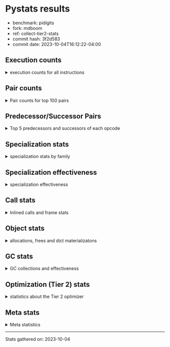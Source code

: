 
# Pystats results

- benchmark: pidigits
- fork: mdboom
- ref: collect-tier2-stats
- commit hash: 3f2d583
- commit date: 2023-10-04T16:12:22-04:00

## Execution counts

<details>
<summary> execution counts for all instructions </summary>

|Name | Count | Self | Cumulative | Miss ratio | 
|---|---:|---:|---:|---:|
| LOAD_FAST | 5,126,580 | 17.1% | 17.1% |  |
| BINARY_OP_MULTIPLY_INT | 4,111,140 | 13.7% | 30.7% |  |
| LOAD_FAST_LOAD_FAST | 3,194,940 | 10.6% | 41.4% |  |
| BINARY_OP_ADD_INT | 3,075,540 | 10.2% | 51.6% |  |
| LOAD_CONST | 2,977,860 | 9.9% | 61.5% |  |
| STORE_FAST_STORE_FAST | 2,219,040 | 7.4% | 68.9% |  |
| RETURN_VALUE | 1,423,500 | 4.7% | 73.6% |  |
| RESUME_CHECK | 1,254,300 | 4.2% | 77.8% |  |
| UNPACK_SEQUENCE_TUPLE | 964,920 | 3.2% | 81.0% |  |
| BINARY_OP | 796,520 | 2.6% | 83.6% |  |
| BUILD_TUPLE | 747,000 | 2.5% | 86.1% |  |
| CALL_PY_EXACT_ARGS | 736,140 | 2.4% | 88.6% |  |
| LOAD_GLOBAL_MODULE | 627,520 | 2.1% | 90.6% |  |
| STORE_FAST | 627,420 | 2.1% | 92.7% |  |
| INTERPRETER_EXIT | 518,160 | 1.7% | 94.5% |  |
| ENTER_EXECUTOR | 409,140 | 1.4% | 95.8% |  |
| POP_JUMP_IF_FALSE | 398,220 | 1.3% | 97.1% |  |
| COMPARE_OP_INT | 398,220 | 1.3% | 98.5% |  |
| POP_TOP | 120,120 | 0.4% | 98.9% |  |
| YIELD_VALUE | 120,000 | 0.4% | 99.3% |  |
| LOAD_GLOBAL_BUILTIN | 109,020 | 0.4% | 99.6% |  |
| CALL_BUILTIN_FAST | 108,900 | 0.4% | 100.0% |  |
| CALL | 560 | 0.0% | 100.0% |  |
| PUSH_NULL | 300 | 0.0% | 100.0% |  |
| LOAD_GLOBAL | 180 | 0.0% | 100.0% |  |
| NOP | 120 | 0.0% | 100.0% |  |
| LOAD_DEREF | 120 | 0.0% | 100.0% |  |
| CALL_BUILTIN_CLASS | 120 | 0.0% | 100.0% |  |
| LOAD_ATTR_MODULE | 100 | 0.0% | 100.0% |  |
| RETURN_GENERATOR | 60 | 0.0% | 100.0% |  |
| RERAISE | 60 | 0.0% | 100.0% |  |
| MAKE_FUNCTION | 60 | 0.0% | 100.0% |  |
| LOAD_ATTR | 60 | 0.0% | 100.0% |  |
| COPY_FREE_VARS | 60 | 0.0% | 100.0% |  |
| CALL_INTRINSIC_1 | 60 | 0.0% | 100.0% |  |
| CALL_FUNCTION_EX | 60 | 0.0% | 100.0% |  |
| BINARY_OP_SUBTRACT_FLOAT | 60 | 0.0% | 100.0% |  |
| COMPARE_OP | 20 | 0.0% | 100.0% |  |


</details>

## Pair counts

<details>
<summary> Pair counts for top 100 pairs </summary>

|Pair | Count | Self | Cumulative | 
|---|---:|---:|---:|
| LOAD_FAST_LOAD_FAST BINARY_OP_MULTIPLY_INT | 3,194,940 | 10.6% | 10.6% |
| LOAD_FAST BINARY_OP_ADD_INT | 1,592,640 | 5.3% | 15.9% |
| BINARY_OP_MULTIPLY_INT LOAD_FAST | 1,592,640 | 5.3% | 21.2% |
| BINARY_OP_ADD_INT LOAD_FAST_LOAD_FAST | 1,254,120 | 4.2% | 25.4% |
| RESUME_CHECK LOAD_FAST | 1,134,120 | 3.8% | 29.2% |
| STORE_FAST_STORE_FAST LOAD_FAST_LOAD_FAST | 1,025,220 | 3.4% | 32.6% |
| UNPACK_SEQUENCE_TUPLE STORE_FAST_STORE_FAST | 964,920 | 3.2% | 35.8% |
| STORE_FAST_STORE_FAST STORE_FAST_STORE_FAST | 964,920 | 3.2% | 39.0% |
| LOAD_FAST UNPACK_SEQUENCE_TUPLE | 964,920 | 3.2% | 42.2% |
| LOAD_FAST BINARY_OP_MULTIPLY_INT | 916,200 | 3.0% | 45.2% |
| LOAD_CONST LOAD_FAST | 916,200 | 3.0% | 48.3% |
| BINARY_OP_MULTIPLY_INT LOAD_CONST | 916,200 | 3.0% | 51.3% |
| BINARY_OP_MULTIPLY_INT LOAD_FAST_LOAD_FAST | 915,600 | 3.0% | 54.4% |
| LOAD_FAST LOAD_CONST | 905,280 | 3.0% | 57.4% |
| BINARY_OP_ADD_INT BINARY_OP | 796,320 | 2.6% | 60.0% |
| BINARY_OP RETURN_VALUE | 796,320 | 2.6% | 62.7% |
| LOAD_CONST BINARY_OP_ADD_INT | 796,200 | 2.6% | 65.3% |
| CALL_PY_EXACT_ARGS RESUME_CHECK | 736,080 | 2.4% | 67.8% |
| BINARY_OP_MULTIPLY_INT BINARY_OP_ADD_INT | 686,700 | 2.3% | 70.1% |
| LOAD_CONST LOAD_CONST | 638,100 | 2.1% | 72.2% |
| RETURN_VALUE STORE_FAST | 627,120 | 2.1% | 74.3% |
| BUILD_TUPLE RETURN_VALUE | 627,000 | 2.1% | 76.4% |
| BINARY_OP_ADD_INT BUILD_TUPLE | 627,000 | 2.1% | 78.5% |
| STORE_FAST LOAD_FAST | 518,340 | 1.7% | 80.2% |
| CACHE RESUME_CHECK | 518,100 | 1.7% | 81.9% |
| LOAD_GLOBAL_MODULE LOAD_FAST | 507,180 | 1.7% | 83.6% |
| LOAD_CONST CALL_PY_EXACT_ARGS | 507,120 | 1.7% | 85.3% |
| COMPARE_OP_INT POP_JUMP_IF_FALSE | 398,220 | 1.3% | 86.6% |
| RETURN_VALUE INTERPRETER_EXIT | 398,160 | 1.3% | 87.9% |
| RETURN_VALUE COMPARE_OP_INT | 398,160 | 1.3% | 89.2% |
| LOAD_FAST LOAD_GLOBAL_MODULE | 398,160 | 1.3% | 90.6% |
| BINARY_OP_ADD_INT LOAD_CONST | 398,100 | 1.3% | 91.9% |
| POP_JUMP_IF_FALSE ENTER_EXECUTOR | 289,200 | 1.0% | 92.9% |
| ENTER_EXECUTOR STORE_FAST_STORE_FAST | 289,200 | 1.0% | 93.8% |
| STORE_FAST_STORE_FAST LOAD_FAST | 228,900 | 0.8% | 94.6% |
| LOAD_GLOBAL_MODULE LOAD_CONST | 120,060 | 0.4% | 95.0% |
| YIELD_VALUE INTERPRETER_EXIT | 120,000 | 0.4% | 95.4% |
| LOAD_FAST YIELD_VALUE | 120,000 | 0.4% | 95.8% |
| LOAD_FAST CALL_PY_EXACT_ARGS | 120,000 | 0.4% | 96.2% |
| LOAD_CONST BUILD_TUPLE | 120,000 | 0.4% | 96.6% |
| BUILD_TUPLE LOAD_FAST | 120,000 | 0.4% | 97.0% |
| RESUME_CHECK POP_TOP | 119,940 | 0.4% | 97.4% |
| POP_TOP ENTER_EXECUTOR | 119,940 | 0.4% | 97.8% |
| POP_JUMP_IF_FALSE LOAD_GLOBAL_MODULE | 108,960 | 0.4% | 98.1% |
| STORE_FAST LOAD_GLOBAL_MODULE | 108,940 | 0.4% | 98.5% |
| LOAD_GLOBAL_BUILTIN LOAD_FAST | 108,900 | 0.4% | 98.9% |
| LOAD_FAST CALL_BUILTIN_FAST | 108,900 | 0.4% | 99.2% |
| CALL_BUILTIN_FAST CALL_PY_EXACT_ARGS | 108,900 | 0.4% | 99.6% |
| ENTER_EXECUTOR LOAD_GLOBAL_BUILTIN | 108,840 | 0.4% | 99.9% |
| ENTER_EXECUTOR LOAD_GLOBAL_MODULE | 11,100 | 0.0% | 100.0% |
| PUSH_NULL CALL | 240 | 0.0% | 100.0% |
| LOAD_FAST PUSH_NULL | 180 | 0.0% | 100.0% |
| BINARY_OP BINARY_OP | 180 | 0.0% | 100.0% |
| CALL CALL | 160 | 0.0% | 100.0% |
| LOAD_GLOBAL LOAD_GLOBAL_MODULE | 120 | 0.0% | 100.0% |
| CALL_BUILTIN_CLASS RETURN_VALUE | 120 | 0.0% | 100.0% |
| CALL POP_TOP | 120 | 0.0% | 100.0% |
| CALL CALL_BUILTIN_CLASS | 120 | 0.0% | 100.0% |
| RESUME_CHECK LOAD_GLOBAL_BUILTIN | 80 | 0.0% | 100.0% |
| LOAD_GLOBAL_MODULE CALL_PY_EXACT_ARGS | 80 | 0.0% | 100.0% |
| STORE_FAST NOP | 60 | 0.0% | 100.0% |
| STORE_FAST LOAD_DEREF | 60 | 0.0% | 100.0% |
| RETURN_GENERATOR LOAD_FAST | 60 | 0.0% | 100.0% |
| RESUME_CHECK LOAD_GLOBAL | 60 | 0.0% | 100.0% |
| RESUME_CHECK LOAD_CONST | 60 | 0.0% | 100.0% |
| PUSH_NULL LOAD_FAST | 60 | 0.0% | 100.0% |
| POP_TOP RESUME_CHECK | 60 | 0.0% | 100.0% |
| POP_TOP NOP | 60 | 0.0% | 100.0% |
| POP_TOP LOAD_FAST | 60 | 0.0% | 100.0% |
| POP_JUMP_IF_FALSE LOAD_FAST | 60 | 0.0% | 100.0% |
| NOP LOAD_GLOBAL_MODULE | 60 | 0.0% | 100.0% |
| NOP LOAD_DEREF | 60 | 0.0% | 100.0% |
| LOAD_GLOBAL_MODULE LOAD_ATTR_MODULE | 60 | 0.0% | 100.0% |
| LOAD_GLOBAL_BUILTIN LOAD_CONST | 60 | 0.0% | 100.0% |
| LOAD_FAST RETURN_VALUE | 60 | 0.0% | 100.0% |
| LOAD_FAST LOAD_GLOBAL_BUILTIN | 60 | 0.0% | 100.0% |
| LOAD_FAST CALL_FUNCTION_EX | 60 | 0.0% | 100.0% |
| LOAD_FAST CALL | 60 | 0.0% | 100.0% |
| LOAD_DEREF STORE_FAST | 60 | 0.0% | 100.0% |
| LOAD_DEREF PUSH_NULL | 60 | 0.0% | 100.0% |
| LOAD_CONST STORE_FAST | 60 | 0.0% | 100.0% |
| LOAD_CONST MAKE_FUNCTION | 60 | 0.0% | 100.0% |
| LOAD_CONST CALL | 60 | 0.0% | 100.0% |
| LOAD_ATTR_MODULE STORE_FAST | 60 | 0.0% | 100.0% |
| COPY_FREE_VARS RESUME_CHECK | 60 | 0.0% | 100.0% |
| CALL_PY_EXACT_ARGS RETURN_GENERATOR | 60 | 0.0% | 100.0% |
| CALL_INTRINSIC_1 RERAISE | 60 | 0.0% | 100.0% |
| CALL_FUNCTION_EX COPY_FREE_VARS | 60 | 0.0% | 100.0% |
| CALL STORE_FAST | 60 | 0.0% | 100.0% |
| CALL LOAD_FAST | 60 | 0.0% | 100.0% |
| CACHE POP_TOP | 60 | 0.0% | 100.0% |
| CACHE CALL_INTRINSIC_1 | 60 | 0.0% | 100.0% |
| BINARY_OP_SUBTRACT_FLOAT STORE_FAST | 60 | 0.0% | 100.0% |
| RETURN_VALUE LOAD_GLOBAL | 40 | 0.0% | 100.0% |
| RESUME_CHECK LOAD_GLOBAL_MODULE | 40 | 0.0% | 100.0% |
| MAKE_FUNCTION LOAD_GLOBAL_MODULE | 40 | 0.0% | 100.0% |
| LOAD_GLOBAL_MODULE LOAD_GLOBAL_MODULE | 40 | 0.0% | 100.0% |
| LOAD_GLOBAL_MODULE LOAD_ATTR | 40 | 0.0% | 100.0% |
| LOAD_GLOBAL_MODULE CALL | 40 | 0.0% | 100.0% |
| LOAD_GLOBAL_BUILTIN LOAD_GLOBAL_MODULE | 40 | 0.0% | 100.0% |


</details>

## Predecessor/Successor Pairs

<details>
<summary> Top 5 predecessors and successors of each opcode </summary>

### CACHE

<details>
<summary> Successors and predecessors for CACHE </summary>

|Predecessors | Count | Percentage | 
|---|---:|---:|

|Successors | Count | Percentage | 
|---|---:|---:|
| RESUME_CHECK | 518,100 | 100.0% |
| POP_TOP | 60 | 0.0% |
| CALL_INTRINSIC_1 | 60 | 0.0% |


</details>

### INTERPRETER_EXIT

<details>
<summary> Successors and predecessors for INTERPRETER_EXIT </summary>

|Predecessors | Count | Percentage | 
|---|---:|---:|
| RETURN_VALUE | 398,160 | 76.8% |
| YIELD_VALUE | 120,000 | 23.2% |

|Successors | Count | Percentage | 
|---|---:|---:|


</details>

### MAKE_FUNCTION

<details>
<summary> Successors and predecessors for MAKE_FUNCTION </summary>

|Predecessors | Count | Percentage | 
|---|---:|---:|
| LOAD_CONST | 60 | 100.0% |

|Successors | Count | Percentage | 
|---|---:|---:|
| LOAD_GLOBAL_MODULE | 40 | 66.7% |
| LOAD_GLOBAL | 20 | 33.3% |


</details>

### NOP

<details>
<summary> Successors and predecessors for NOP </summary>

|Predecessors | Count | Percentage | 
|---|---:|---:|
| STORE_FAST | 60 | 50.0% |
| POP_TOP | 60 | 50.0% |

|Successors | Count | Percentage | 
|---|---:|---:|
| LOAD_GLOBAL_MODULE | 60 | 50.0% |
| LOAD_DEREF | 60 | 50.0% |


</details>

### POP_TOP

<details>
<summary> Successors and predecessors for POP_TOP </summary>

|Predecessors | Count | Percentage | 
|---|---:|---:|
| RESUME_CHECK | 119,940 | 99.9% |
| CALL | 120 | 0.1% |
| CACHE | 60 | 0.0% |

|Successors | Count | Percentage | 
|---|---:|---:|
| ENTER_EXECUTOR | 119,940 | 99.9% |
| RESUME_CHECK | 60 | 0.0% |
| NOP | 60 | 0.0% |
| LOAD_FAST | 60 | 0.0% |


</details>

### PUSH_NULL

<details>
<summary> Successors and predecessors for PUSH_NULL </summary>

|Predecessors | Count | Percentage | 
|---|---:|---:|
| LOAD_FAST | 180 | 60.0% |
| LOAD_DEREF | 60 | 20.0% |
| LOAD_ATTR_MODULE | 40 | 13.3% |
| LOAD_ATTR | 20 | 6.7% |

|Successors | Count | Percentage | 
|---|---:|---:|
| CALL | 240 | 80.0% |
| LOAD_FAST | 60 | 20.0% |


</details>

### RETURN_GENERATOR

<details>
<summary> Successors and predecessors for RETURN_GENERATOR </summary>

|Predecessors | Count | Percentage | 
|---|---:|---:|
| CALL_PY_EXACT_ARGS | 60 | 100.0% |

|Successors | Count | Percentage | 
|---|---:|---:|
| LOAD_FAST | 60 | 100.0% |


</details>

### RETURN_VALUE

<details>
<summary> Successors and predecessors for RETURN_VALUE </summary>

|Predecessors | Count | Percentage | 
|---|---:|---:|
| BINARY_OP | 796,320 | 55.9% |
| BUILD_TUPLE | 627,000 | 44.0% |
| CALL_BUILTIN_CLASS | 120 | 0.0% |
| LOAD_FAST | 60 | 0.0% |

|Successors | Count | Percentage | 
|---|---:|---:|
| STORE_FAST | 627,120 | 44.1% |
| INTERPRETER_EXIT | 398,160 | 28.0% |
| COMPARE_OP_INT | 398,160 | 28.0% |
| LOAD_GLOBAL | 40 | 0.0% |
| LOAD_GLOBAL_MODULE | 20 | 0.0% |


</details>

### BINARY_OP

<details>
<summary> Successors and predecessors for BINARY_OP </summary>

|Predecessors | Count | Percentage | 
|---|---:|---:|
| BINARY_OP_ADD_INT | 796,320 | 100.0% |
| BINARY_OP | 180 | 0.0% |
| LOAD_FAST | 20 | 0.0% |

|Successors | Count | Percentage | 
|---|---:|---:|
| RETURN_VALUE | 796,320 | 100.0% |
| BINARY_OP | 180 | 0.0% |
| BINARY_OP_SUBTRACT_FLOAT | 20 | 0.0% |


</details>

### BUILD_TUPLE

<details>
<summary> Successors and predecessors for BUILD_TUPLE </summary>

|Predecessors | Count | Percentage | 
|---|---:|---:|
| BINARY_OP_ADD_INT | 627,000 | 83.9% |
| LOAD_CONST | 120,000 | 16.1% |

|Successors | Count | Percentage | 
|---|---:|---:|
| RETURN_VALUE | 627,000 | 83.9% |
| LOAD_FAST | 120,000 | 16.1% |


</details>

### CALL

<details>
<summary> Successors and predecessors for CALL </summary>

|Predecessors | Count | Percentage | 
|---|---:|---:|
| PUSH_NULL | 240 | 42.9% |
| CALL | 160 | 28.6% |
| LOAD_FAST | 60 | 10.7% |
| LOAD_CONST | 60 | 10.7% |
| LOAD_GLOBAL_MODULE | 40 | 7.1% |

|Successors | Count | Percentage | 
|---|---:|---:|
| CALL | 160 | 28.6% |
| POP_TOP | 120 | 21.4% |
| CALL_BUILTIN_CLASS | 120 | 21.4% |
| STORE_FAST | 60 | 10.7% |
| LOAD_FAST | 60 | 10.7% |


</details>

### CALL_FUNCTION_EX

<details>
<summary> Successors and predecessors for CALL_FUNCTION_EX </summary>

|Predecessors | Count | Percentage | 
|---|---:|---:|
| LOAD_FAST | 60 | 100.0% |

|Successors | Count | Percentage | 
|---|---:|---:|
| COPY_FREE_VARS | 60 | 100.0% |


</details>

### CALL_INTRINSIC_1

<details>
<summary> Successors and predecessors for CALL_INTRINSIC_1 </summary>

|Predecessors | Count | Percentage | 
|---|---:|---:|
| CACHE | 60 | 100.0% |

|Successors | Count | Percentage | 
|---|---:|---:|
| RERAISE | 60 | 100.0% |


</details>

### COMPARE_OP

<details>
<summary> Successors and predecessors for COMPARE_OP </summary>

|Predecessors | Count | Percentage | 
|---|---:|---:|
| LOAD_CONST | 20 | 100.0% |

|Successors | Count | Percentage | 
|---|---:|---:|
| COMPARE_OP_INT | 20 | 100.0% |


</details>

### COPY_FREE_VARS

<details>
<summary> Successors and predecessors for COPY_FREE_VARS </summary>

|Predecessors | Count | Percentage | 
|---|---:|---:|
| CALL_FUNCTION_EX | 60 | 100.0% |

|Successors | Count | Percentage | 
|---|---:|---:|
| RESUME_CHECK | 60 | 100.0% |


</details>

### ENTER_EXECUTOR

<details>
<summary> Successors and predecessors for ENTER_EXECUTOR </summary>

|Predecessors | Count | Percentage | 
|---|---:|---:|
| POP_JUMP_IF_FALSE | 289,200 | 70.7% |
| POP_TOP | 119,940 | 29.3% |

|Successors | Count | Percentage | 
|---|---:|---:|
| STORE_FAST_STORE_FAST | 289,200 | 70.7% |
| LOAD_GLOBAL_BUILTIN | 108,840 | 26.6% |
| LOAD_GLOBAL_MODULE | 11,100 | 2.7% |


</details>

### LOAD_ATTR

<details>
<summary> Successors and predecessors for LOAD_ATTR </summary>

|Predecessors | Count | Percentage | 
|---|---:|---:|
| LOAD_GLOBAL_MODULE | 40 | 66.7% |
| LOAD_GLOBAL | 20 | 33.3% |

|Successors | Count | Percentage | 
|---|---:|---:|
| LOAD_ATTR_MODULE | 40 | 66.7% |
| PUSH_NULL | 20 | 33.3% |


</details>

### LOAD_CONST

<details>
<summary> Successors and predecessors for LOAD_CONST </summary>

|Predecessors | Count | Percentage | 
|---|---:|---:|
| BINARY_OP_MULTIPLY_INT | 916,200 | 30.8% |
| LOAD_FAST | 905,280 | 30.4% |
| LOAD_CONST | 638,100 | 21.4% |
| BINARY_OP_ADD_INT | 398,100 | 13.4% |
| LOAD_GLOBAL_MODULE | 120,060 | 4.0% |

|Successors | Count | Percentage | 
|---|---:|---:|
| LOAD_FAST | 916,200 | 30.8% |
| BINARY_OP_ADD_INT | 796,200 | 26.7% |
| LOAD_CONST | 638,100 | 21.4% |
| CALL_PY_EXACT_ARGS | 507,120 | 17.0% |
| BUILD_TUPLE | 120,000 | 4.0% |


</details>

### LOAD_DEREF

<details>
<summary> Successors and predecessors for LOAD_DEREF </summary>

|Predecessors | Count | Percentage | 
|---|---:|---:|
| STORE_FAST | 60 | 50.0% |
| NOP | 60 | 50.0% |

|Successors | Count | Percentage | 
|---|---:|---:|
| STORE_FAST | 60 | 50.0% |
| PUSH_NULL | 60 | 50.0% |


</details>

### LOAD_FAST

<details>
<summary> Successors and predecessors for LOAD_FAST </summary>

|Predecessors | Count | Percentage | 
|---|---:|---:|
| BINARY_OP_MULTIPLY_INT | 1,592,640 | 31.1% |
| RESUME_CHECK | 1,134,120 | 22.1% |
| LOAD_CONST | 916,200 | 17.9% |
| STORE_FAST | 518,340 | 10.1% |
| LOAD_GLOBAL_MODULE | 507,180 | 9.9% |

|Successors | Count | Percentage | 
|---|---:|---:|
| BINARY_OP_ADD_INT | 1,592,640 | 31.1% |
| UNPACK_SEQUENCE_TUPLE | 964,920 | 18.8% |
| BINARY_OP_MULTIPLY_INT | 916,200 | 17.9% |
| LOAD_CONST | 905,280 | 17.7% |
| LOAD_GLOBAL_MODULE | 398,160 | 7.8% |


</details>

### LOAD_FAST_LOAD_FAST

<details>
<summary> Successors and predecessors for LOAD_FAST_LOAD_FAST </summary>

|Predecessors | Count | Percentage | 
|---|---:|---:|
| BINARY_OP_ADD_INT | 1,254,120 | 39.3% |
| STORE_FAST_STORE_FAST | 1,025,220 | 32.1% |
| BINARY_OP_MULTIPLY_INT | 915,600 | 28.7% |

|Successors | Count | Percentage | 
|---|---:|---:|
| BINARY_OP_MULTIPLY_INT | 3,194,940 | 100.0% |


</details>

### LOAD_GLOBAL

<details>
<summary> Successors and predecessors for LOAD_GLOBAL </summary>

|Predecessors | Count | Percentage | 
|---|---:|---:|
| RESUME_CHECK | 60 | 33.3% |
| RETURN_VALUE | 40 | 22.2% |
| STORE_FAST | 20 | 11.1% |
| MAKE_FUNCTION | 20 | 11.1% |
| LOAD_GLOBAL_MODULE | 20 | 11.1% |

|Successors | Count | Percentage | 
|---|---:|---:|
| LOAD_GLOBAL_MODULE | 120 | 66.7% |
| LOAD_GLOBAL_BUILTIN | 40 | 22.2% |
| LOAD_ATTR | 20 | 11.1% |


</details>

### POP_JUMP_IF_FALSE

<details>
<summary> Successors and predecessors for POP_JUMP_IF_FALSE </summary>

|Predecessors | Count | Percentage | 
|---|---:|---:|
| COMPARE_OP_INT | 398,220 | 100.0% |

|Successors | Count | Percentage | 
|---|---:|---:|
| ENTER_EXECUTOR | 289,200 | 72.6% |
| LOAD_GLOBAL_MODULE | 108,960 | 27.4% |
| LOAD_FAST | 60 | 0.0% |


</details>

### RERAISE

<details>
<summary> Successors and predecessors for RERAISE </summary>

|Predecessors | Count | Percentage | 
|---|---:|---:|
| CALL_INTRINSIC_1 | 60 | 100.0% |

|Successors | Count | Percentage | 
|---|---:|---:|


</details>

### STORE_FAST

<details>
<summary> Successors and predecessors for STORE_FAST </summary>

|Predecessors | Count | Percentage | 
|---|---:|---:|
| RETURN_VALUE | 627,120 | 100.0% |
| LOAD_DEREF | 60 | 0.0% |
| LOAD_CONST | 60 | 0.0% |
| LOAD_ATTR_MODULE | 60 | 0.0% |
| CALL | 60 | 0.0% |

|Successors | Count | Percentage | 
|---|---:|---:|
| LOAD_FAST | 518,340 | 82.6% |
| LOAD_GLOBAL_MODULE | 108,940 | 17.4% |
| NOP | 60 | 0.0% |
| LOAD_DEREF | 60 | 0.0% |
| LOAD_GLOBAL | 20 | 0.0% |


</details>

### STORE_FAST_STORE_FAST

<details>
<summary> Successors and predecessors for STORE_FAST_STORE_FAST </summary>

|Predecessors | Count | Percentage | 
|---|---:|---:|
| UNPACK_SEQUENCE_TUPLE | 964,920 | 43.5% |
| STORE_FAST_STORE_FAST | 964,920 | 43.5% |
| ENTER_EXECUTOR | 289,200 | 13.0% |

|Successors | Count | Percentage | 
|---|---:|---:|
| LOAD_FAST_LOAD_FAST | 1,025,220 | 46.2% |
| STORE_FAST_STORE_FAST | 964,920 | 43.5% |
| LOAD_FAST | 228,900 | 10.3% |


</details>

### YIELD_VALUE

<details>
<summary> Successors and predecessors for YIELD_VALUE </summary>

|Predecessors | Count | Percentage | 
|---|---:|---:|
| LOAD_FAST | 120,000 | 100.0% |

|Successors | Count | Percentage | 
|---|---:|---:|
| INTERPRETER_EXIT | 120,000 | 100.0% |


</details>

### BINARY_OP_ADD_INT

<details>
<summary> Successors and predecessors for BINARY_OP_ADD_INT </summary>

|Predecessors | Count | Percentage | 
|---|---:|---:|
| LOAD_FAST | 1,592,640 | 51.8% |
| LOAD_CONST | 796,200 | 25.9% |
| BINARY_OP_MULTIPLY_INT | 686,700 | 22.3% |

|Successors | Count | Percentage | 
|---|---:|---:|
| LOAD_FAST_LOAD_FAST | 1,254,120 | 40.8% |
| BINARY_OP | 796,320 | 25.9% |
| BUILD_TUPLE | 627,000 | 20.4% |
| LOAD_CONST | 398,100 | 12.9% |


</details>

### BINARY_OP_MULTIPLY_INT

<details>
<summary> Successors and predecessors for BINARY_OP_MULTIPLY_INT </summary>

|Predecessors | Count | Percentage | 
|---|---:|---:|
| LOAD_FAST_LOAD_FAST | 3,194,940 | 77.7% |
| LOAD_FAST | 916,200 | 22.3% |

|Successors | Count | Percentage | 
|---|---:|---:|
| LOAD_FAST | 1,592,640 | 38.7% |
| LOAD_CONST | 916,200 | 22.3% |
| LOAD_FAST_LOAD_FAST | 915,600 | 22.3% |
| BINARY_OP_ADD_INT | 686,700 | 16.7% |


</details>

### BINARY_OP_SUBTRACT_FLOAT

<details>
<summary> Successors and predecessors for BINARY_OP_SUBTRACT_FLOAT </summary>

|Predecessors | Count | Percentage | 
|---|---:|---:|
| LOAD_FAST | 40 | 66.7% |
| BINARY_OP | 20 | 33.3% |

|Successors | Count | Percentage | 
|---|---:|---:|
| STORE_FAST | 60 | 100.0% |


</details>

### CALL_BUILTIN_CLASS

<details>
<summary> Successors and predecessors for CALL_BUILTIN_CLASS </summary>

|Predecessors | Count | Percentage | 
|---|---:|---:|
| CALL | 120 | 100.0% |

|Successors | Count | Percentage | 
|---|---:|---:|
| RETURN_VALUE | 120 | 100.0% |


</details>

### CALL_BUILTIN_FAST

<details>
<summary> Successors and predecessors for CALL_BUILTIN_FAST </summary>

|Predecessors | Count | Percentage | 
|---|---:|---:|
| LOAD_FAST | 108,900 | 100.0% |

|Successors | Count | Percentage | 
|---|---:|---:|
| CALL_PY_EXACT_ARGS | 108,900 | 100.0% |


</details>

### CALL_PY_EXACT_ARGS

<details>
<summary> Successors and predecessors for CALL_PY_EXACT_ARGS </summary>

|Predecessors | Count | Percentage | 
|---|---:|---:|
| LOAD_CONST | 507,120 | 68.9% |
| LOAD_FAST | 120,000 | 16.3% |
| CALL_BUILTIN_FAST | 108,900 | 14.8% |
| LOAD_GLOBAL_MODULE | 80 | 0.0% |
| CALL | 40 | 0.0% |

|Successors | Count | Percentage | 
|---|---:|---:|
| RESUME_CHECK | 736,080 | 100.0% |
| RETURN_GENERATOR | 60 | 0.0% |


</details>

### COMPARE_OP_INT

<details>
<summary> Successors and predecessors for COMPARE_OP_INT </summary>

|Predecessors | Count | Percentage | 
|---|---:|---:|
| RETURN_VALUE | 398,160 | 100.0% |
| LOAD_CONST | 40 | 0.0% |
| COMPARE_OP | 20 | 0.0% |

|Successors | Count | Percentage | 
|---|---:|---:|
| POP_JUMP_IF_FALSE | 398,220 | 100.0% |


</details>

### LOAD_ATTR_MODULE

<details>
<summary> Successors and predecessors for LOAD_ATTR_MODULE </summary>

|Predecessors | Count | Percentage | 
|---|---:|---:|
| LOAD_GLOBAL_MODULE | 60 | 60.0% |
| LOAD_ATTR | 40 | 40.0% |

|Successors | Count | Percentage | 
|---|---:|---:|
| STORE_FAST | 60 | 60.0% |
| PUSH_NULL | 40 | 40.0% |


</details>

### LOAD_GLOBAL_BUILTIN

<details>
<summary> Successors and predecessors for LOAD_GLOBAL_BUILTIN </summary>

|Predecessors | Count | Percentage | 
|---|---:|---:|
| ENTER_EXECUTOR | 108,840 | 99.8% |
| RESUME_CHECK | 80 | 0.1% |
| LOAD_FAST | 60 | 0.1% |
| LOAD_GLOBAL | 40 | 0.0% |

|Successors | Count | Percentage | 
|---|---:|---:|
| LOAD_FAST | 108,900 | 99.9% |
| LOAD_CONST | 60 | 0.1% |
| LOAD_GLOBAL_MODULE | 40 | 0.0% |
| LOAD_GLOBAL | 20 | 0.0% |


</details>

### LOAD_GLOBAL_MODULE

<details>
<summary> Successors and predecessors for LOAD_GLOBAL_MODULE </summary>

|Predecessors | Count | Percentage | 
|---|---:|---:|
| LOAD_FAST | 398,160 | 63.4% |
| POP_JUMP_IF_FALSE | 108,960 | 17.4% |
| STORE_FAST | 108,940 | 17.4% |
| ENTER_EXECUTOR | 11,100 | 1.8% |
| LOAD_GLOBAL | 120 | 0.0% |

|Successors | Count | Percentage | 
|---|---:|---:|
| LOAD_FAST | 507,180 | 80.8% |
| LOAD_CONST | 120,060 | 19.1% |
| CALL_PY_EXACT_ARGS | 80 | 0.0% |
| LOAD_ATTR_MODULE | 60 | 0.0% |
| LOAD_GLOBAL_MODULE | 40 | 0.0% |


</details>

### RESUME_CHECK

<details>
<summary> Successors and predecessors for RESUME_CHECK </summary>

|Predecessors | Count | Percentage | 
|---|---:|---:|
| CALL_PY_EXACT_ARGS | 736,080 | 58.7% |
| CACHE | 518,100 | 41.3% |
| POP_TOP | 60 | 0.0% |
| COPY_FREE_VARS | 60 | 0.0% |

|Successors | Count | Percentage | 
|---|---:|---:|
| LOAD_FAST | 1,134,120 | 90.4% |
| POP_TOP | 119,940 | 9.6% |
| LOAD_GLOBAL_BUILTIN | 80 | 0.0% |
| LOAD_GLOBAL | 60 | 0.0% |
| LOAD_CONST | 60 | 0.0% |


</details>

### UNPACK_SEQUENCE_TUPLE

<details>
<summary> Successors and predecessors for UNPACK_SEQUENCE_TUPLE </summary>

|Predecessors | Count | Percentage | 
|---|---:|---:|
| LOAD_FAST | 964,920 | 100.0% |

|Successors | Count | Percentage | 
|---|---:|---:|
| STORE_FAST_STORE_FAST | 964,920 | 100.0% |


</details>


</details>

## Specialization stats

<details>
<summary> specialization stats by family </summary>

### BINARY_OP

<details>
<summary> specialization stats for BINARY_OP family </summary>

|Kind | Count | Ratio | 
|---|---|---|
| specialization.deferred |       796320 | 10.0% |
|          hit |      7186740 | 90.0% |

#### Specialization attempts

| | Count | Ratio | 
|---|---:|---:|
| Success | 20 | 10.0% |
| Failure | 180 | 90.0% |

|Failure kind | Count | Ratio | 
|---|---:|---:|
| floor divide | 180 | 100.0% |


</details>

### CALL

<details>
<summary> specialization stats for CALL family </summary>

|Kind | Count | Ratio | 
|---|---|---|
| specialization.deferred |          360 | 0.0% |
|          hit |       845160 | 99.9% |

#### Specialization attempts

| | Count | Ratio | 
|---|---:|---:|
| Success | 80 | 40.0% |
| Failure | 120 | 60.0% |

|Failure kind | Count | Ratio | 
|---|---:|---:|
| cfunc noargs | 60 | 50.0% |
| class no vectorcall | 40 | 33.3% |
| other | 20 | 16.7% |


</details>

### COMPARE_OP

<details>
<summary> specialization stats for COMPARE_OP family </summary>

|Kind | Count | Ratio | 
|---|---|---|
|          hit |       398220 | 100.0% |

#### Specialization attempts

| | Count | Ratio | 
|---|---:|---:|
| Success | 20 | 100.0% |
| Failure | 0 | 0.0% |

|Failure kind | Count | Ratio | 
|---|---:|---:|


</details>

### LOAD_ATTR

<details>
<summary> specialization stats for LOAD_ATTR family </summary>

|Kind | Count | Ratio | 
|---|---|---|
| specialization.deferred |           20 | 12.5% |
|          hit |          100 | 62.5% |

#### Specialization attempts

| | Count | Ratio | 
|---|---:|---:|
| Success | 40 | 100.0% |
| Failure | 0 | 0.0% |

|Failure kind | Count | Ratio | 
|---|---:|---:|


</details>

### LOAD_GLOBAL

<details>
<summary> specialization stats for LOAD_GLOBAL family </summary>

|Kind | Count | Ratio | 
|---|---|---|
| specialization.deferred |           20 | 0.0% |
|          hit |       736540 | 100.0% |

#### Specialization attempts

| | Count | Ratio | 
|---|---:|---:|
| Success | 160 | 100.0% |
| Failure | 0 | 0.0% |

|Failure kind | Count | Ratio | 
|---|---:|---:|


</details>

### POP_JUMP_IF_FALSE

<details>
<summary> specialization stats for POP_JUMP_IF_FALSE family </summary>

|Kind | Count | Ratio | 
|---|---|---|


</details>

### UNPACK_SEQUENCE

<details>
<summary> specialization stats for UNPACK_SEQUENCE family </summary>

|Kind | Count | Ratio | 
|---|---|---|
|          hit |       964920 | 100.0% |


</details>


</details>

## Specialization effectiveness

<details>
<summary> specialization effectiveness </summary>

|Instructions | Count | Ratio | 
|---|---:|---:|
| Basic | 17,484,660 | 58.2% |
| Not specialized | 1,195,560 | 4.0% |
| Specialized | 11,385,980 | 37.9% |

### Deferred by instruction

<details>
<summary> deferred by instruction </summary>

|Name | Count | Ratio | 
|---|---:|---:|
| BINARY_OP | 796,320 | 99.9% |
| CALL | 360 | 0.0% |
| LOAD_GLOBAL | 20 | 0.0% |
| LOAD_ATTR | 20 | 0.0% |
| YIELD_VALUE | 0 | 0.0% |
| UNPACK_SEQUENCE_TUPLE | 0 | 0.0% |
| UNPACK_SEQUENCE | 0 | 0.0% |
| TO_BOOL | 0 | 0.0% |
| STORE_SUBSCR | 0 | 0.0% |
| STORE_SLICE | 0 | 0.0% |


</details>


</details>

## Call stats

<details>
<summary> Inlined calls and frame stats </summary>

| | Count | Ratio | 
|---|---:|---:|
| Calls to PyEval_EvalDefault | 518,220 | 41.3% |
| Calls to Python functions inlined | 736,200 | 58.7% |
| Calls via PyEval_EvalFrame (total) | 518,220 | 41.3% |
| Calls via PyEval_EvalFrame (vector) | 398,160 | 31.7% |
| Calls via PyEval_EvalFrame (generator) | 120,060 | 9.6% |
| Calls via PyEval_EvalFrame (legacy) | 0 | 0.0% |
| Calls via PyEval_EvalFrame (function vectorcall) | 398,160 | 31.7% |
| Calls via PyEval_EvalFrame (build class) | 0 | 0.0% |
| Calls via PyEval_EvalFrame (slot) | 0 | 0.0% |
| Calls via PyEval_EvalFrame (function ex) | 60 | 0.0% |
| Calls via PyEval_EvalFrame (api) | 0 | 0.0% |
| Calls via PyEval_EvalFrame (method) | 0 | 0.0% |
| Frames pushed | 1,952,640 | 155.7% |
| Frame objects created | 120 | 0.0% |


</details>

## Object stats

<details>
<summary> allocations, frees and dict materializatons </summary>

| | Count | Ratio | 
|---|---:|---:|
| Allocations from freelist | 1,036,480 | 8.5% |
| Frees to freelist | 1,036,500 |  |
| Allocations | 11,142,680 | 91.5% |
| Allocations to 512 bytes | 3,546,980 | 29.1% |
| Allocations to 4 kbytes | 2,862,840 | 23.5% |
| Allocations over 4 kbytes | 4,732,860 | 38.9% |
| Frees | 11,142,600 |  |
| New values | 0 |  |
| Interpreter increfs | 13,062,880 | 53.0% |
| Interpreter decrefs | 22,841,340 | 62.0% |
| Increfs | 11,600,560 | 47.0% |
| Decrefs | 14,001,140 | 38.0% |
| Materialize dict (on request) | 0 |  |
| Materialize dict (new key) | 0 |  |
| Materialize dict (too big) | 0 |  |
| Materialize dict (str subclass) | 0 |  |
| Dematerialize dict | 0 |  |
| Method cache hits | 16 |  |
| Method cache misses | 4 |  |
| Method cache collisions | 4 |  |
| Method cache dunder hits | 60 |  |
| Method cache dunder misses | 0 |  |


</details>

## GC stats

<details>
<summary> GC collections and effectiveness </summary>

|Generation | Collections | Objects collected | Object visits | 
|---:|---:|---:|---:|
| 0 | 0 | 0 | 0 |
| 1 | 0 | 0 | 0 |
| 2 | 0 | 0 | 0 |


</details>

## Optimization (Tier 2) stats

<details>
<summary> statistics about the Tier 2 optimizer </summary>

### Overall stats

<details>
<summary> overall stats </summary>

| | Count | Ratio | 
|---|---:|---:|
| Optimization attempts | 0 |  |
| Traces created | 0 |  |
| Traces executed | 409,140 |  |
| Uops executed | 43,013,940 | 105 |
| Trace stack overflow | 0 |  |
| Trace stack underflow | 0 |  |
| Trace too long | 0 |  |
| Inner loop found | 0 |  |
| Recursive call | 0 |  |


</details>

**Trace length histogram**

|Range | Count | Ratio | 
|---|---:|---:|
| <= 1 | 0 |  |

**Optimized trace length histogram**

|Range | Count | Ratio | 
|---|---:|---:|
| <= 1 | 0 |  |

**Trace run length histogram**

|Range | Count | Ratio | 
|---|---:|---:|
| <= 1 | 0 | 0.0% |
| <= 2 | 0 | 0.0% |
| <= 4 | 0 | 0.0% |
| <= 8 | 0 | 0.0% |
| <= 16 | 0 | 0.0% |
| <= 32 | 0 | 0.0% |
| <= 64 | 0 | 0.0% |
| <= 128 | 409,140 | 100.0% |

### Uop stats

<details>
<summary> uop stats </summary>

|Uop | Count | Self | Cumulative | 
|---|---:|---:|---:|
| _SET_IP | 10,506,600 | 24.4% | 24.4% |
| LOAD_FAST | 7,931,820 | 18.4% | 42.9% |
| STORE_FAST | 4,260,660 | 9.9% | 52.8% |
| _GUARD_BOTH_INT | 3,851,520 | 9.0% | 61.7% |
| _BINARY_OP_MULTIPLY_INT | 2,504,160 | 5.8% | 67.5% |
| _SAVE_CURRENT_IP | 1,347,360 | 3.1% | 70.7% |
| _BINARY_OP_ADD_INT | 1,347,360 | 3.1% | 73.8% |
| _GUARD_GLOBALS_VERSION | 1,216,320 | 2.8% | 76.6% |
| UNPACK_SEQUENCE_TUPLE | 1,107,480 | 2.6% | 79.2% |
| _LOAD_GLOBAL_MODULE | 927,120 | 2.2% | 81.4% |
| _PUSH_FRAME | 818,280 | 1.9% | 83.3% |
| _INIT_CALL_PY_EXACT_ARGS | 818,280 | 1.9% | 85.2% |
| _CHECK_STACK_SPACE | 818,280 | 1.9% | 87.1% |
| _CHECK_PEP_523 | 818,280 | 1.9% | 89.0% |
| _CHECK_FUNCTION_EXACT_ARGS | 818,280 | 1.9% | 90.9% |
| RESUME_CHECK | 818,280 | 1.9% | 92.8% |
| _POP_FRAME | 529,080 | 1.2% | 94.0% |
| LOAD_CONST | 529,080 | 1.2% | 95.2% |
| _EXIT_TRACE | 409,140 | 1.0% | 96.2% |
| _LOAD_GLOBAL_BUILTINS | 289,200 | 0.7% | 96.9% |
| _GUARD_BUILTINS_VERSION | 289,200 | 0.7% | 97.5% |
| CALL_BUILTIN_FAST | 289,200 | 0.7% | 98.2% |
| BUILD_TUPLE | 289,200 | 0.7% | 98.9% |
| BINARY_OP | 239,880 | 0.6% | 99.4% |
| _POP_JUMP_IF_FALSE | 119,940 | 0.3% | 99.7% |
| COMPARE_OP_INT | 119,940 | 0.3% | 100.0% |


</details>

### Unsupported opcodes

<details>
<summary> unsupported opcodes </summary>

|Opcode | Count | 
|---|---|


</details>


</details>

## Meta stats

<details>
<summary> Meta statistics </summary>

| | Count | 
|---|---:|
| Number of data files | 20 |


</details>

---
Stats gathered on: 2023-10-04
